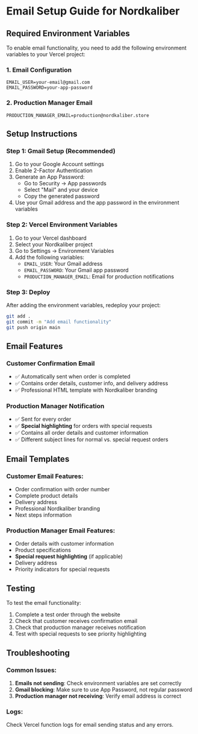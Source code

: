 # Email Setup Guide for Nordkaliber

## Required Environment Variables

To enable email functionality, you need to add the following environment variables to your Vercel project:

### 1. Email Configuration
```
EMAIL_USER=your-email@gmail.com
EMAIL_PASSWORD=your-app-password
```

### 2. Production Manager Email
```
PRODUCTION_MANAGER_EMAIL=production@nordkaliber.store
```

## Setup Instructions

### Step 1: Gmail Setup (Recommended)
1. Go to your Google Account settings
2. Enable 2-Factor Authentication
3. Generate an App Password:
   - Go to Security → App passwords
   - Select "Mail" and your device
   - Copy the generated password
4. Use your Gmail address and the app password in the environment variables

### Step 2: Vercel Environment Variables
1. Go to your Vercel dashboard
2. Select your Nordkaliber project
3. Go to Settings → Environment Variables
4. Add the following variables:
   - `EMAIL_USER`: Your Gmail address
   - `EMAIL_PASSWORD`: Your Gmail app password
   - `PRODUCTION_MANAGER_EMAIL`: Email for production notifications

### Step 3: Deploy
After adding the environment variables, redeploy your project:
```bash
git add .
git commit -m "Add email functionality"
git push origin main
```

## Email Features

### Customer Confirmation Email
- ✅ Automatically sent when order is completed
- ✅ Contains order details, customer info, and delivery address
- ✅ Professional HTML template with Nordkaliber branding

### Production Manager Notification
- ✅ Sent for every order
- ✅ **Special highlighting** for orders with special requests
- ✅ Contains all order details and customer information
- ✅ Different subject lines for normal vs. special request orders

## Email Templates

### Customer Email Features:
- Order confirmation with order number
- Complete product details
- Delivery address
- Professional Nordkaliber branding
- Next steps information

### Production Manager Email Features:
- Order details with customer information
- Product specifications
- **Special request highlighting** (if applicable)
- Delivery address
- Priority indicators for special requests

## Testing

To test the email functionality:
1. Complete a test order through the website
2. Check that customer receives confirmation email
3. Check that production manager receives notification
4. Test with special requests to see priority highlighting

## Troubleshooting

### Common Issues:
1. **Emails not sending**: Check environment variables are set correctly
2. **Gmail blocking**: Make sure to use App Password, not regular password
3. **Production manager not receiving**: Verify email address is correct

### Logs:
Check Vercel function logs for email sending status and any errors. 